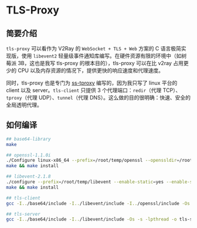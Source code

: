 # TLS-Proxy
## 简要介绍
`tls-proxy` 可以看作为 V2Ray 的 `WebSocket + TLS + Web` 方案的 C 语言极简实现版，使用 `libevent2` 轻量级事件通知库编写。在硬件资源有限的环境中（如树莓派 3B，这也是我写 tls-proxy 的根本目的），tls-proxy 可以在比 v2ray 占用更少的 CPU 以及内存资源的情况下，提供更快的响应速度和代理速度。

同时，tls-proxy 也是专门为 [ss-tproxy](https://github.com/zfl9/ss-tproxy) 编写的，因为我只写了 linux 平台的 client 以及 server。`tls-client` 只提供 3 个代理端口：`redir`（代理 TCP）、`tproxy`（代理 UDP）、`tunnel`（代理 DNS）。这么做的目的很明确：快速、安全的全局透明代理。

## 如何编译
```bash
## base64-library
make

## openssl-1.1.0i
./Configure linux-x86_64 --prefix=/root/temp/openssl --openssldir=/root/temp/openssl no-ssl2 no-ssl3 no-shared
make && make install

## libevent-2.1.8
./configure --prefix=/root/temp/libevent --enable-static=yes --enable-shared=no CPPFLAGS='-I/root/temp/openssl/include' LDFLAGS='-L/root/temp/openssl/lib' LIBS='-ldl -lssl -lcrypto'
make && make install

## tls-client
gcc -I../base64/include -I../libevent/include -I../openssl/include -Os -s -ldl -lpthread -o tls-client tls-client.c ../base64/lib/libbase64.o ../libevent/lib/libevent.a ../libevent/lib/libevent_openssl.a ../openssl/lib/libssl.a ../openssl/lib/libcrypto.a

## tls-server
gcc -I../base64/include -I../libevent/include -Os -s -lpthread -o tls-server tls-server.c ../base64/lib/libbase64.o ../libevent/lib/libevent.a
```
